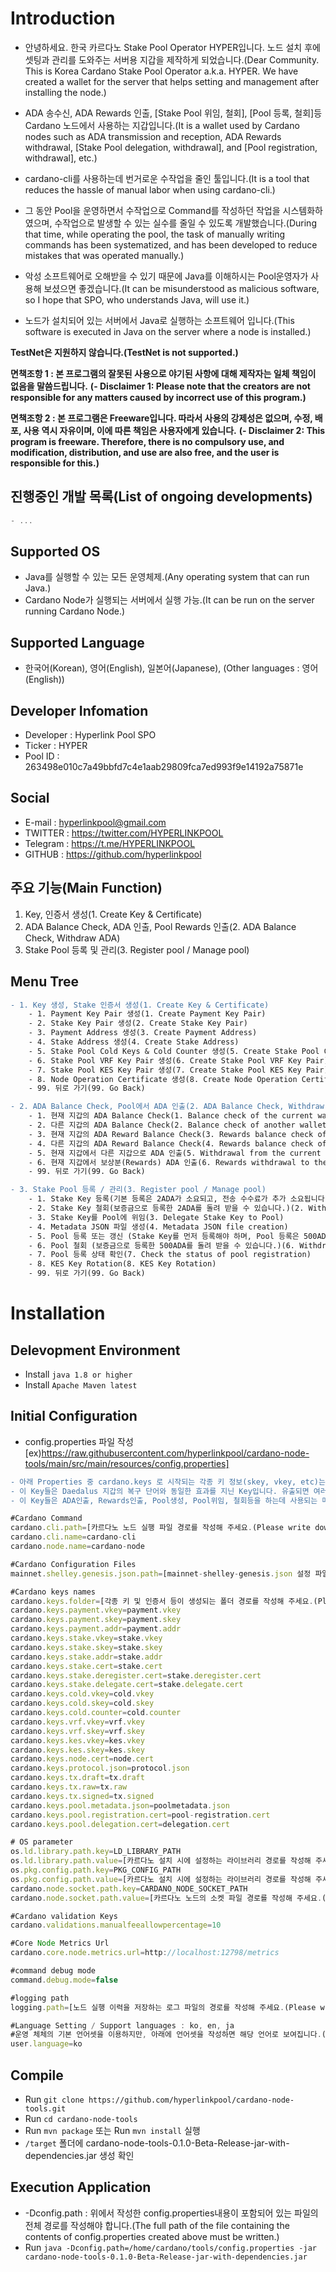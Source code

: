 # Introduction
- 안녕하세요. 한국 카르다노 Stake Pool Operator HYPER입니다. 노드 설치 후에 셋팅과 관리를 도와주는 서버용 지갑을 제작하게 되었습니다.(Dear Community. This is Korea Cardano Stake Pool Operator a.k.a. HYPER. We have created a wallet for the server that helps setting and management after installing the node.)

- ADA 송수신, ADA Rewards 인출, [Stake Pool 위임, 철회], [Pool 등록, 철회]등 Cardano 노드에서 사용하는 지갑입니다.(It is a wallet used by Cardano nodes such as ADA transmission and reception, ADA Rewards withdrawal, [Stake Pool delegation, withdrawal], and [Pool registration, withdrawal], etc.)

- cardano-cli를 사용하는데 번거로운 수작업을 줄인 툴입니다.(It is a tool that reduces the hassle of manual labor when using cardano-cli.)

- 그 동안 Pool을 운영하면서 수작업으로 Command를 작성하던 작업을 시스템화하였으며, 수작업으로 발생할 수 있는 실수를 줄일 수 있도록 개발했습니다.(During that time, while operating the pool, the task of manually writing commands has been systematized, and has been developed to reduce mistakes that was operated manually.)

- 악성 소프트웨어로 오해받을 수 있기 때문에 Java를 이해하시는 Pool운영자가 사용해 보셨으면 좋겠습니다.(It can be misunderstood as malicious software, so I hope that SPO, who understands Java, will use it.)

- 노드가 설치되어 있는 서버에서 Java로 실행하는 소프트웨어 입니다.(This software is executed in Java on the server where a node is installed.)

**TestNet은 지원하지 않습니다.(TestNet is not supported.)**

**면책조항 1 : 본 프로그램의 잘못된 사용으로 야기된 사항에 대해 제작자는 일체 책임이 없음을 말씀드립니다.**
**(- Disclaimer 1: Please note that the creators are not responsible for any matters caused by incorrect use of this program.)**

**면책조항 2 : 본 프로그램은 Freeware입니다. 따라서 사용의 강제성은 없으며, 수정, 배포, 사용 역시 자유이며, 이에 따른 책임은 사용자에게 있습니다.**
**(- Disclaimer 2: This program is freeware. Therefore, there is no compulsory use, and modification, distribution, and use are also free, and the user is responsible for this.)**

## 진행중인 개발 목록(List of ongoing developments)
```jsx
- ...
```

## Supported OS
- Java를 실행할 수 있는 모든 운영체제.(Any operating system that can run Java.)
- Cardano Node가 실행되는 서버에서 실행 가능.(It can be run on the server running Cardano Node.)

## Supported Language
- 한국어(Korean), 영어(English), 일본어(Japanese), (Other languages : 영어(English))

## Developer Infomation
- Developer : Hyperlink Pool SPO
- Ticker : HYPER
- Pool ID : 263498e010c7a49bbfd7c4e1aab29809fca7ed993f9e14192a75871e

## Social
- E-mail : hyperlinkpool@gmail.com
- TWITTER : https://twitter.com/HYPERLINKPOOL
- Telegram : https://t.me/HYPERLINKPOOL
- GITHUB : https://github.com/hyperlinkpool

## 주요 기능(Main Function)
1. Key, 인증서 생성(1. Create Key & Certificate)
2. ADA Balance Check, ADA 인출, Pool Rewards 인출(2. ADA Balance Check, Withdraw ADA)
3. Stake Pool 등록 및 관리(3. Register pool / Manage pool)

## Menu Tree
```diff
- 1. Key 생성, Stake 인증서 생성(1. Create Key & Certificate)
    - 1. Payment Key Pair 생성(1. Create Payment Key Pair)
    - 2. Stake Key Pair 생성(2. Create Stake Key Pair)
    - 3. Payment Address 생성(3. Create Payment Address)
    - 4. Stake Address 생성(4. Create Stake Address)
    - 5. Stake Pool Cold Keys & Cold Counter 생성(5. Create Stake Pool Cold Keys & Cold Counter)
    - 6. Stake Pool VRF Key Pair 생성(6. Create Stake Pool VRF Key Pair)
    - 7. Stake Pool KES Key Pair 생성(7. Create Stake Pool KES Key Pair)
    - 8. Node Operation Certificate 생성(8. Create Node Operation Certificate)
    - 99. 뒤로 가기(99. Go Back)

- 2. ADA Balance Check, Pool에서 ADA 인출(2. ADA Balance Check, Withdraw ADA)
    - 1. 현재 지갑의 ADA Balance Check(1. Balance check of the current wallet)
    - 2. 다른 지갑의 ADA Balance Check(2. Balance check of another wallet)
    - 3. 현재 지갑의 ADA Reward Balance Check(3. Rewards balance check of the current wallet)
    - 4. 다른 지갑의 ADA Reward Balance Check(4. Rewards balance check of another wallet)
    - 5. 현재 지갑에서 다른 지갑으로 ADA 인출(5. Withdrawal from the current wallet to another wallet)
    - 6. 현재 지갑에서 보상분(Rewards) ADA 인출(6. Rewards withdrawal to the current wallet)
    - 99. 뒤로 가기(99. Go Back)

- 3. Stake Pool 등록 / 관리(3. Register pool / Manage pool)
    - 1. Stake Key 등록(기본 등록은 2ADA가 소요되고, 전송 수수료가 추가 소요됩니다.)(1. Register stake key(It requires 2 ADA at deposit, and it's required a few transaction fee.))
    - 2. Stake Key 철회(보증금으로 등록한 2ADA를 돌려 받을 수 있습니다.)(2. Withdrawal of Stake Key(You can get back the 2ADA that registered as a deposit.))
    - 3. Stake Key를 Pool에 위임(3. Delegate Stake Key to Pool)
    - 4. Metadata JSON 파일 생성(4. Metadata JSON file creation)
    - 5. Pool 등록 또는 갱신 (Stake Key를 먼저 등록해야 하며, Pool 등록은 500ADA가 소요되고, 이 후 갱신 시부터는 전송 수수료만 추가 소요됩니다.)(5. Pool information registration or update (You must register stake key at first, and it takes 500 ADA at deposit. After that, it will be charged only transaction fee at modification.))
    - 6. Pool 철회 (보증금으로 등록한 500ADA를 돌려 받을 수 있습니다.)(6. Withdrawal of Pool (You can get back the 500ADA that registered as a deposit.))
    - 7. Pool 등록 상태 확인(7. Check the status of pool registration)
    - 8. KES Key Rotation(8. KES Key Rotation)
    - 99. 뒤로 가기(99. Go Back)
```

# Installation

## Delevopment Environment
- Install `java 1.8 or higher`
- Install `Apache Maven latest`

## Initial Configuration
- config.properties 파일 작성 [ex)https://raw.githubusercontent.com/hyperlinkpool/cardano-node-tools/main/src/main/resources/config.properties]
```diff
- 아래 Properties 중 cardano.keys 로 시작되는 각종 키 정보(skey, vkey, etc)는 반드시 백업을 해 두시기 바랍니다.(Among below the properties, you make sure to back up various key information starting with [cardano.keys].)
- 이 Key들은 Daedalus 지갑의 복구 단어와 동일한 효과를 지닌 Key입니다. 유출되면 여러분의 소중한 자산을 강탈당할 수 있습니다.(These keys have the same effect as the recovery words of Daedalus wallet. If these are leaked, your valuable assets can be robbed.)
- 이 Key들은 ADA인출, Rewards인출, Pool생성, Pool위임, 철회등을 하는데 사용되는 매우 중요한 파일들이므로 보관 및 관리에 주의하시기 바랍니다.(These keys are very important files used for ADA withdrawal, Rewards withdrawal, Pool creation, Pool delegation, and withdrawal, so please be careful to store and manage them.)
```

```jsx
#Cardano Command
cardano.cli.path=[카르다노 노드 실행 파일 경로를 작성해 주세요.(Please write down the path to the Cardano node executable file.)]
cardano.cli.name=cardano-cli
cardano.node.name=cardano-node

#Cardano Configuration Files
mainnet.shelley.genesis.json.path=[mainnet-shelley-genesis.json 설정 파일의 경로를 작성해 주세요.(Please write down the path to the mainnet-shelley-genesis.json configuration file.)]

#Cardano keys names
cardano.keys.folder=[각종 키 및 인증서 등이 생성되는 폴더 경로를 작성해 주세요.(Please write down in the folder path where various keys and certificates are generated.)]
cardano.keys.payment.vkey=payment.vkey
cardano.keys.payment.skey=payment.skey
cardano.keys.payment.addr=payment.addr
cardano.keys.stake.vkey=stake.vkey
cardano.keys.stake.skey=stake.skey
cardano.keys.stake.addr=stake.addr
cardano.keys.stake.cert=stake.cert
cardano.keys.stake.deregister.cert=stake.deregister.cert
cardano.keys.stake.delegate.cert=stake.delegate.cert
cardano.keys.cold.vkey=cold.vkey
cardano.keys.cold.skey=cold.skey
cardano.keys.cold.counter=cold.counter
cardano.keys.vrf.vkey=vrf.vkey
cardano.keys.vrf.skey=vrf.skey
cardano.keys.kes.vkey=kes.vkey
cardano.keys.kes.skey=kes.skey
cardano.keys.node.cert=node.cert
cardano.keys.protocol.json=protocol.json
cardano.keys.tx.draft=tx.draft
cardano.keys.tx.raw=tx.raw
cardano.keys.tx.signed=tx.signed
cardano.keys.pool.metadata.json=poolmetadata.json
cardano.keys.pool.registration.cert=pool-registration.cert
cardano.keys.pool.delegation.cert=delegation.cert

# OS parameter
os.ld.library.path.key=LD_LIBRARY_PATH
os.ld.library.path.value=[카르다노 설치 시에 설정하는 라이브러리 경로를 작성해 주세요.(Please write down the library path to set when installing Cardano.)]
os.pkg.config.path.key=PKG_CONFIG_PATH
os.pkg.config.path.value=[카르다노 설치 시에 설정하는 라이브러리 경로를 작성해 주세요.(Please write down the library path to set when installing Cardano.)]
cardano.node.socket.path.key=CARDANO_NODE_SOCKET_PATH
cardano.node.socket.path.value=[카르다노 노드의 소켓 파일 경로를 작성해 주세요.(Please write down the path to the socket file of the Cardano node.)]

#Cardano validation Keys
cardano.validations.manualfeeallowpercentage=10

#Core Node Metrics Url
cardano.core.node.metrics.url=http://localhost:12798/metrics

#command debug mode
command.debug.mode=false

#logging path
logging.path=[노드 실행 이력을 저장하는 로그 파일의 경로를 작성해 주세요.(Please write down the path to the log file that stores the node execution history.)]

#Language Setting / Support languages : ko, en, ja
#운영 체체의 기본 언어셋을 이용하지만, 아래에 언어셋을 작성하면 해당 언어로 보여집니다.(The default language set of the operating system is used, but if you write the language set below, it will be displayed in that language.)
user.language=ko
```

## Compile
- Run `git clone https://github.com/hyperlinkpool/cardano-node-tools.git`
- Run `cd cardano-node-tools`
- Run `mvn package` 또는 Run `mvn install` 실행
- `/target` 폴더에 cardano-node-tools-0.1.0-Beta-Release-jar-with-dependencies.jar 생성 확인

## Execution Application
- -Dconfig.path : 위에서 작성한 config.properties내용이 포함되어 있는 파일의 전체 경로를 작성해야 합니다.(The full path of the file containing the contents of config.properties created above must be written.)
- Run `java -Dconfig.path=/home/cardano/tools/config.properties -jar cardano-node-tools-0.1.0-Beta-Release-jar-with-dependencies.jar`
